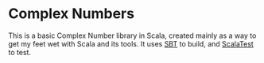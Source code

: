 Complex Numbers
===============

This is a basic Complex Number library in Scala, created mainly as a way to get my feet wet with
Scala and its tools. It uses [SBT](https://github.com/harrah/xsbt/wiki) to build, and
[ScalaTest](http://www.scalatest.org/) to test.

